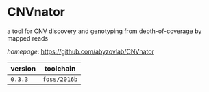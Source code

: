 # CNVnator

a tool for CNV discovery and genotyping from depth-of-coverage by mapped reads

*homepage*: <https://github.com/abyzovlab/CNVnator>

version | toolchain
--------|----------
``0.3.3`` | ``foss/2016b``

